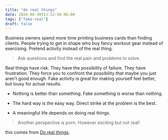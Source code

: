 ```yaml
---
title: "do real things"
date: 2024-08-30T13:52:50-06:00
tags: ["fake-real"]
draft: false
---
```


Business owners spend more time printing business cards than finding clients. People trying to get in shape who buy fancy workout gear instead of exercising. Pretend activity instead of the real thing.

> Ask questions and find the real pain and problems to solve.

Real things have risk. They have the possibility of failure. They have frustration. They force you to confront the possibility that maybe you just aren’t good enough. Fake activity is great for making yourself feel better, but lousy for actual results.

* Nothing is better than something. Fake something is worse than nothing.

* The hard way is the easy way. Direct strike at the problem is the best.

* A meaningful life depends on doing real things.

> Another perspective is porn. However exciting but not real!

this comes from [Do real things](https://www.scotthyoung.com/blog/2020/05/04/do-the-real-thing/).
